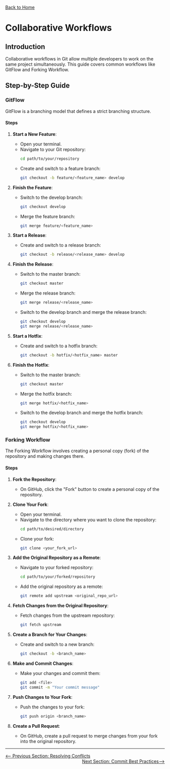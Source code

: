 [Back to Home](../README.md)

# Collaborative Workflows

## Introduction

Collaborative workflows in Git allow multiple developers to work on the same project simultaneously. This guide covers common workflows like GitFlow and Forking Workflow.

## Step-by-Step Guide

### GitFlow

GitFlow is a branching model that defines a strict branching structure.

#### Steps

1. **Start a New Feature**:
   - Open your terminal.
   - Navigate to your Git repository:
     ```sh
     cd path/to/your/repository
     ```
   - Create and switch to a feature branch:
     ```sh
     git checkout -b feature/<feature_name> develop
     ```

2. **Finish the Feature**:
   - Switch to the develop branch:
     ```sh
     git checkout develop
     ```
   - Merge the feature branch:
     ```sh
     git merge feature/<feature_name>
     ```

3. **Start a Release**:
   - Create and switch to a release branch:
     ```sh
     git checkout -b release/<release_name> develop
     ```

4. **Finish the Release**:
   - Switch to the master branch:
     ```sh
     git checkout master
     ```
   - Merge the release branch:
     ```sh
     git merge release/<release_name>
     ```
   - Switch to the develop branch and merge the release branch:
     ```sh
     git checkout develop
     git merge release/<release_name>
     ```

5. **Start a Hotfix**:
   - Create and switch to a hotfix branch:
     ```sh
     git checkout -b hotfix/<hotfix_name> master
     ```

6. **Finish the Hotfix**:
   - Switch to the master branch:
     ```sh
     git checkout master
     ```
   - Merge the hotfix branch:
     ```sh
     git merge hotfix/<hotfix_name>
     ```
   - Switch to the develop branch and merge the hotfix branch:
     ```sh
     git checkout develop
     git merge hotfix/<hotfix_name>
     ```

### Forking Workflow

The Forking Workflow involves creating a personal copy (fork) of the repository and making changes there.

#### Steps

1. **Fork the Repository**:
   - On GitHub, click the "Fork" button to create a personal copy of the repository.

2. **Clone Your Fork**:
   - Open your terminal.
   - Navigate to the directory where you want to clone the repository:
     ```sh
     cd path/to/desired/directory
     ```
   - Clone your fork:
     ```sh
     git clone <your_fork_url>
     ```

3. **Add the Original Repository as a Remote**:
   - Navigate to your forked repository:
     ```sh
     cd path/to/your/forked/repository
     ```
   - Add the original repository as a remote:
     ```sh
     git remote add upstream <original_repo_url>
     ```

4. **Fetch Changes from the Original Repository**:
   - Fetch changes from the upstream repository:
     ```sh
     git fetch upstream
     ```

5. **Create a Branch for Your Changes**:
   - Create and switch to a new branch:
     ```sh
     git checkout -b <branch_name>
     ```

6. **Make and Commit Changes**:
   - Make your changes and commit them:
     ```sh
     git add <file>
     git commit -m "Your commit message"
     ```

7. **Push Changes to Your Fork**:
   - Push the changes to your fork:
     ```sh
     git push origin <branch_name>
     ```

8. **Create a Pull Request**:
   - On GitHub, create a pull request to merge changes from your fork into the original repository.

---

<div style="width: 100%">
<a href='resolving-conflicts.md'><-- Previous Section: Resolving Conflicts</a>
<div align="right"><a href='commit-best-practices.md'>Next Section: Commit Best Practices--></a></div>
</div>

